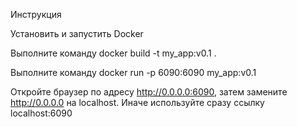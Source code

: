 Инструкция

Установить и запустить Docker

Выполните команду docker build -t my_app:v0.1 .

Выполните команду docker run -p 6090:6090 my_app:v0.1

Откройте браузер по адресу http://0.0.0.0:6090, затем замените http://0.0.0.0 на localhost. Иначе используйте сразу ссылку localhost:6090

